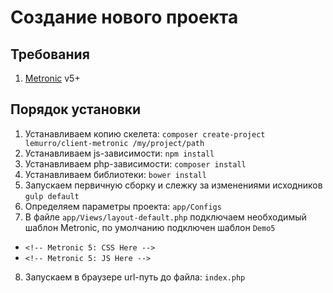 # Создание нового проекта

## Требования
1. [Metronic](http://keenthemes.com/metronic/) v5+

## Порядок установки
1. Устанавливаем копию скелета: `composer create-project lemurro/client-metronic /my/project/path`
2. Устанавливаем js-зависимости: `npm install`
3. Устанавливаем php-зависимости: `composer install`
4. Устанавливаем библиотеки: `bower install`
5. Запускаем первичную сборку и слежку за изменениями исходников `gulp default`
6. Определяем параметры проекта: `app/Configs`
7. В файле `app/Views/layout-default.php` подключаем необходимый шаблон Metronic, по умолчанию подключен шаблон `Demo5`
  - `<!-- Metronic 5: CSS Here -->`
  - `<!-- Metronic 5: JS Here -->`
8. Запускаем в браузере url-путь до файла: `index.php`